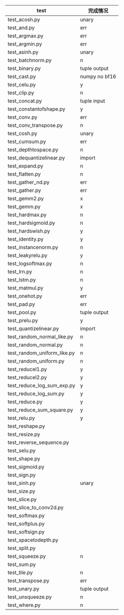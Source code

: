 | test                        | 完成情况          |
|-----------------------------|---------------|
| test_acosh.py               | unary         |
| test_and.py                 | err           |
| test_argmax.py              | err           |
| test_argmin.py              | err           |
| test_asinh.py               | unary         |
| test_batchnorm.py           | n             |
| test_binary.py              | tuple output  |
| test_cast.py                | numpy no bf16 |
| test_celu.py                | y             |
| test_clip.py                | n             |
| test_concat.py              | tuple input   |
| test_constantofshape.py     | y             |
| test_conv.py                | err           |
| test_conv_transpose.py      | n             |
| test_cosh.py                | unary         |
| test_cumsum.py              | err           |
| test_depthtospace.py        | n             |
| test_dequantizelinear.py    | import        |
| test_expand.py              | n             |
| test_flatten.py             | n             |
| test_gather_nd.py           | err           |
| test_gather.py              | err           |
| test_gemm2.py               | x             |
| test_gemm.py                | x             |
| test_hardmax.py             | n             |
| test_hardsigmoid.py         | n             |
| test_hardswish.py           | y             |
| test_identity.py            | y             |
| test_instancenorm.py        | n             |
| test_leakyrelu.py           | y             |
| test_logsoftmax.py          | n             |
| test_lrn.py                 | n             |
| test_lstm.py                | n             |
| test_matmul.py              | y             |
| test_onehot.py              | err           |
| test_pad.py                 | err           |
| test_pool.py                | tuple output  |
| test_prelu.py               | y             |
| test_quantizelinear.py      | import        |
| test_random_normal_like.py  | n             |
| test_random_normal.py       | n             |
| test_random_uniform_like.py | n             |
| test_random_uniform.py      | n             |
| test_reducel1.py            | y             |
| test_reducel2.py            | y             |
| test_reduce_log_sum_exp.py  | y             |
| test_reduce_log_sum.py      | y             |
| test_reduce.py              | y             |
| test_reduce_sum_square.py   | y             |
| test_relu.py                | y             |
| test_reshape.py             |               |
| test_resize.py              |               |
| test_reverse_sequence.py    |               |
| test_selu.py                |               |
| test_shape.py               |               |
| test_sigmoid.py             |               |
| test_sign.py                |               |
| test_sinh.py                | unary         |
| test_size.py                |               |
| test_slice.py               |               |
| test_slice_to_conv2d.py     |               |
| test_softmax.py             |               |
| test_softplus.py            |               |
| test_softsign.py            |               |
| test_spacetodepth.py        |               |
| test_split.py               |               |
| test_squeeze.py             | n             |
| test_sum.py                 |               |
| test_tile.py                | n             |
| test_transpose.py           | err           |
| test_unary.py               | tuple output  |
| test_unsqueeze.py           | n             |
| test_where.py               | n             |